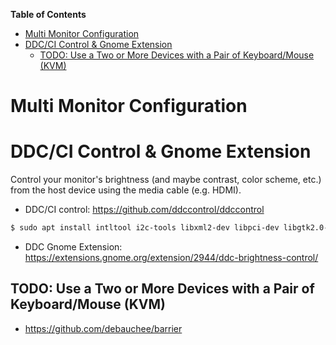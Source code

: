 <!-- START doctoc generated TOC please keep comment here to allow auto update -->
<!-- DON'T EDIT THIS SECTION, INSTEAD RE-RUN doctoc TO UPDATE -->
**Table of Contents**

- [Multi Monitor Configuration](#multi-monitor-configuration)
- [DDC/CI Control & Gnome Extension](#ddcci-control--gnome-extension)
  - [TODO: Use a Two or More Devices with a Pair of Keyboard/Mouse (KVM)](#todo-use-a-two-or-more-devices-with-a-pair-of-keyboardmouse-kvm)

<!-- END doctoc generated TOC please keep comment here to allow auto update -->

# Multi Monitor Configuration



# DDC/CI Control & Gnome Extension

Control your monitor's brightness (and maybe contrast, color scheme, etc.) from the host device using the media cable (e.g. HDMI).

- DDC/CI control: https://github.com/ddccontrol/ddccontrol

```bash
$ sudo apt install intltool i2c-tools libxml2-dev libpci-dev libgtk2.0-dev liblzma-dev
```

- DDC Gnome Extension: https://extensions.gnome.org/extension/2944/ddc-brightness-control/





## TODO: Use a Two or More Devices with a Pair of Keyboard/Mouse (KVM)

- https://github.com/debauchee/barrier



